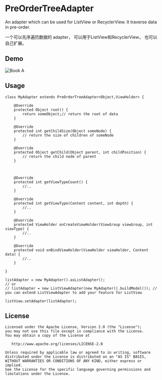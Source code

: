 # PreOrderTreeAdapter
An adapter which can be used for ListView or RecyclerView. It traverse data in pre-order.

一个可以先序遍历数据的 adapter， 可以用于ListView和RecyclerView， 也可以自己扩展。

## Demo
![Book A](https://github.com/jack-cook/PreOrderTreeAdapter/blob/master/desplay/device-2017-01-23-021752.png)

## Usage
    class MyAdapter extends PreOrderTreeAdapter<Object,ViewHolder> {

        @Override
        protected Object root() {
            return someObject;// return the root of data
        }

        @Override
        protected int getChildSize(Object someNode) {
            // return the size of children of someNode
        }

        @Override
        protected Object getChild(Object parent, int childPosition) {
            // return the child node of parent
        }



        @Override
        protected int getViewTypeCount() {
            //..
        }

        @Override
        protected int getViewType(Content content, int depth) {
            //..
        }

        @Override
        protected ViewHolder onCreateViewHolder(ViewGroup viewGroup, int viewType) {
            //..
        }

        @Override
        protected void onBindViewHolder(ViewHolder viewHolder, Content data) {
            //..
        }

    }

    listAdapter = new MyAdapter().asListAdapter();
    // or
    // listAdapter = new ListViewAdapter(new MyAdapter().buildModel()); // you can extend ListViewAdapter to add your feature for ListView

    listView.setAdapter(listAdapter);


## License
    Licensed under the Apache License, Version 2.0 (the "License");
    you may not use this file except in compliance with the License.
    You may obtain a copy of the License at

       http://www.apache.org/licenses/LICENSE-2.0

    Unless required by applicable law or agreed to in writing, software
    distributed under the License is distributed on an "AS IS" BASIS,
    WITHOUT WARRANTIES OR CONDITIONS OF ANY KIND, either express or implied.
    See the License for the specific language governing permissions and
    limitations under the License.
